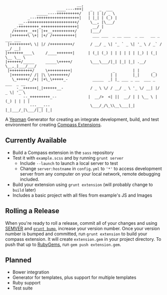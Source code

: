 ```
                                __,
                       ____----+++|   _   _  ___
              _____----++++++++++/   | | | |/ _ \
          _---+++++++++++++++++++|   | |_| | (_) |
      __--++++++++++++++++++++++/     \__, |\___/
    _-+++++++++_++++++++++++++++|      __/ |
   /++++++__++| |++__++++++++++/      |___/
  |+++++++\ \+| |+/ /++++++++++|       ___ ___  _ __ ___  _ __   __ _ ___ ___
 |+++++++++\ \| |/ /++++++++++/       / __/ _ \| '_ ` _ \| '_ \ / _` / __/ __|
|+++++++____\     /____+++++++|      | (_| (_) | | | | | | |_) | (_| \__ \__ \
|++++++/_____     _____\+++++/        \___\___/|_| |_| |_| .__/ \__,_|___/___/
 |++++++++++/     \++++++++++|                  _        | |      _
  |++++++++/ /| |\ \++++++++/                  | |       |_|     (_)
   \_+++++/_/+| |+\_\+++++_-           _____  _| |_ ___ _ __  ___ _  ___  _ __
     -__++++++|_|++++++__-            / _ \ \/ / __/ _ \ '_ \/ __| |/ _ \| '_ \
        --_+++++++++_--              |  __/>  <| ||  __/ | | \__ \ | (_) | | | |
           ---___---                  \___/_/\_\\__\___|_| |_|___/_|\___/|_| |_|
```
A [Yeoman](http://yeoman.io/) Generator for creating an integrate development, build, and test environment for creating [Compass Extensions](http://compass-style.org/help/tutorials/extensions/).


## Currently Available

* Build a Compass extension in the `sass` repository
* Test it with `example.scss` and by running `grunt server`
  * Include `--launch` to launch a local server to test
  * Change `server:hostname` in `config.yml` to `'*'` to access development server from any computer on your local network, remote debugging included.
* Build your extension using `grunt extension` (will probably change to `build` later)
* Includes a basic project with all files from example's JS and Images

## Rolling a Release

When you're ready to roll a release, commit all of your changes and using [SEMVER](http://semver.org/) and [`grunt bump`](https://github.com/vojtajina/grunt-bump), increase your version number. Once your version number is bumped and committed, run `grunt extension` to build your compass extension. It will create `extension.gem` in your project directory. To push that up to [RubyGems](http://rubygems.org/), run `gem push extension.gem`.

## Planned

* Bower integration
* Generator for templates, plus support for multiple templates
* Ruby support
* Test suite

